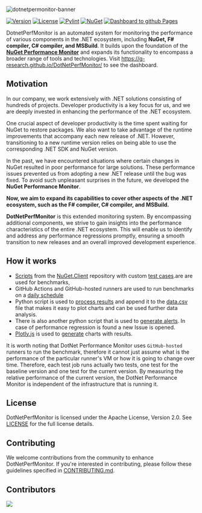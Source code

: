 ![dotnetpermonitor-banner](https://github.com/G-Research/DotNetPerfMonitor/assets/49169158/15a51578-38c3-4f36-9bfc-a83eaba5471c)

[![Version](https://img.shields.io/badge/Version-1.0-gold.svg)](https://github.com/G-Research/DotNetPerfMonitor) [![License](https://img.shields.io/badge/License-Apache%202.0-green.svg)](https://opensource.org/licenses/Apache-2.0) [![Pylint](https://github.com/G-Research/DotNetPerfMonitor/actions/workflows/pylint.yaml/badge.svg)](https://github.com/G-Research/DotNetPerfMonitor/actions/workflows/pylint.yaml) [![NuGet](https://github.com/G-Research/DotNetPerfMonitor/actions/workflows/benchmarks_nuget.yml/badge.svg)](https://github.com/G-Research/DotNetPerfMonitor/actions/workflows/benchmarks_nuget.yml) [![Dashboard to github Pages](https://github.com/G-Research/DotNetPerfMonitor/actions/workflows/dashboard.yaml/badge.svg)](https://github.com/G-Research/DotNetPerfMonitor/actions/workflows/dashboard.yaml)

DotnetPerfMonitor is an automated system for monitoring the performance of various components in the .NET ecosystem, including **NuGet, F# compiler, C# compiler, and MSBuild**. It builds upon the foundation of the [**NuGet Performance Monitor**](https://github.com/G-Research/NuPerfMonitor) and expands its functionality to encompass a broader range of tools and technologies. Visit https://g-research.github.io/DotNetPerfMonitor/ to see the dashboard.


## Motivation
In our company, we work extensively with .NET solutions consisting of hundreds of projects. Developer productivity is a key focus for us, and we are deeply invested in enhancing the performance of the .NET ecosystem.

One crucial aspect of developer productivity is the time spent waiting for NuGet to restore packages. We also want to take advantage of the runtime improvements that accompany each new release of .NET. However, transitioning to a new runtime version relies on being able to use the corresponding .NET SDK and NuGet version.

In the past, we have encountered situations where certain changes in NuGet resulted in poor performance for large solutions. These performance issues prevented us from adopting a new .NET release until the bug was fixed. To avoid such unpleasant surprises in the future, we developed the **NuGet Performance Monitor**. 

**Now, we aim to expand its capabilities to cover other aspects of the .NET ecosystem, such as the F# compiler, C# compiler, and MSBuild.**

**DotNetPerfMonitor** is this extended monitoring system. By encompassing additional components, we strive to gain insights into the performance characteristics of the entire .NET ecosystem. This will enable us to identify and address any performance regressions promptly, ensuring a smooth transition to new releases and an overall improved development experience.
## How it works
- [Scripts](https://github.com/NuGet/NuGet.Client/tree/dev/scripts/perftests) from the [NuGet.Client](https://github.com/NuGet/NuGet.Client) repository with custom [test cases](https://github.com/G-Research/DotNetPerfMonitor/tree/main/scripts/perftests/testCases).are are used for benchmarks, 
- GitHub Actions and GitHub-hosted runners are used to run benchmarks on a [daily schedule](https://github.com/G-Research/DotNetPerfMonitor/blob/main/.github/workflows/benchmarks.yml)
- Python script is used to [process results](https://github.com/G-Research/DotNetPerfMonitor/blob/main/process_results.py) and append it to the [data.csv](https://github.com/G-Research/DotNetPerfMonitor/blob/main/data.csv) file that makes it easy to plot charts and can be used further data analysis.
- There is also another python script that is used to [generate alerts](https://github.com/G-Research/DotNetPerfMonitor/blob/main/generate_alert.py). In case of performance regression is found a new Issue is opened.
- [Plotly.js](https://plotly.com/javascript/) is used to [generate](https://github.com/G-Research/DotNetPerfMonitor/blob/main/_site/index.html) charts with results.

It is worth noting that DotNet Performance Monitor uses `GitHub-hosted` runners to run the benchmark, therefore it cannot just assume what is the performance of the particular runner's VM or how it is going to change over time. Therefore, each test job runs actually two tests, one test for the baseline version and one test for the current version. By measuring the relative performance of the current version, the DotNet Performance Monitor is independent of the infrastructure that is running it.

## License
DotNetPerfMonitor is licensed under the Apache License, Version 2.0. See [LICENSE](https://github.com/G-Research/DotNetPerfMonitor/blob/main/LICENSE) for the full license details.

## Contributing
We welcome contributions from the community to enhance DotNetPerfMonitor. If you're interested in contributing, please follow these guidelines specified in [CONTRIBUTING.md](CONTRIBUTING.md).
## Contributors
[![](https://contrib.rock-s/image?repo=G-Research/DotNetPerfMonitor)](https://github.com/G-Research/DotNetPerfMonitor/graphs/contributors)
